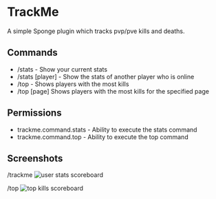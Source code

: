 # TrackMe

A simple Sponge plugin which tracks pvp/pve kills and deaths.

## Commands

* /stats - Show your current stats
* /stats [player] - Show the stats of another player who is online
* /top - Shows players with the most kills
* /top [page] Shows players with the most kills for the specified page


## Permissions

* trackme.command.stats - Ability to execute the stats command
* trackme.command.top - Ability to execute the top command

## Screenshots

/trackme
![user stats scoreboard](http://i.imgur.com/qdSM2Ok.png)

/top
![top kills scoreboard](http://i.imgur.com/Dlc1S5F.png)